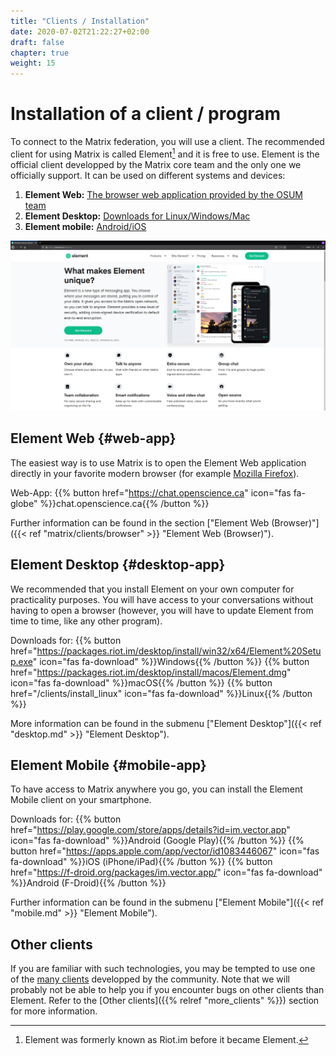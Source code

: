 ```yaml
---
title: "Clients / Installation"
date: 2020-07-02T21:22:27+02:00
draft: false
chapter: true
weight: 15
---
```


# Installation of a client / program

To connect to the Matrix federation, you will use a client. The recommended
client for using Matrix is called Element[^1] and it is free to use. Element is
the official client developped by the Matrix core team and the only one we
officially support. It can be used on different systems and devices:

1. **Element Web:**
   [The browser web application provided by the OSUM team](#web-app)
1. **Element Desktop:** [Downloads for Linux/Windows/Mac](#desktop-app)
1. **Element mobile:** [Android/iOS](#mobile-app)

![Element page for client download](get-element.png)

## Element Web {#web-app}

The easiest way is to use Matrix is to open the Element Web application directly
in your favorite modern browser (for example
[Mozilla Firefox](https://www.mozilla.org/firefox/)).

Web-App:
{{% button href="https://chat.openscience.ca" icon="fas fa-globe" %}}chat.openscience.ca{{% /button %}}

Further information can be found in the section ["Element Web
(Browser)"]({{< ref "matrix/clients/browser" >}} "Element Web (Browser)").

## Element Desktop {#desktop-app}

We recommended that you install Element on your own computer for practicality
purposes. You will have access to your conversations without having to open a
browser (however, you will have to update Element from time to time, like any
other program).

Downloads for:
{{% button href="https://packages.riot.im/desktop/install/win32/x64/Element%20Setup.exe" icon="fas fa-download" %}}Windows{{% /button %}}
{{% button href="https://packages.riot.im/desktop/install/macos/Element.dmg" icon="fas fa-download" %}}macOS{{% /button %}}
{{% button href="/clients/install_linux" icon="fas fa-download" %}}Linux{{% /button %}}

More information can be found in the submenu ["Element
Desktop"]({{< ref "desktop.md" >}} "Element Desktop").

## Element Mobile {#mobile-app}

To have access to Matrix anywhere you go, you can install the Element Mobile
client on your smartphone.

<!-- prettier-ignore -->
Downloads for:
{{% button href="https://play.google.com/store/apps/details?id=im.vector.app" icon="fas fa-download" %}}Android (Google Play){{% /button %}}
{{% button href="https://apps.apple.com/app/vector/id1083446067" icon="fas fa-download" %}}iOS (iPhone/iPad){{% /button %}}
{{% button href="https://f-droid.org/packages/im.vector.app/" icon="fas fa-download" %}}Android (F-Droid){{% /button %}}

Further information can be found in the submenu ["Element
Mobile"]({{< ref "mobile.md" >}} "Element Mobile").

## Other clients

If you are familiar with such technologies, you may be tempted to use one of the
[many clients](https://matrix.org/clients/) developped by the community. Note
that we will probably not be able to help you if you encounter bugs on other
clients than Element. Refer to the [Other
clients]({{% relref "more_clients" %}}) section for more information.

[^1]: Element was formerly known as Riot.im before it became Element.
